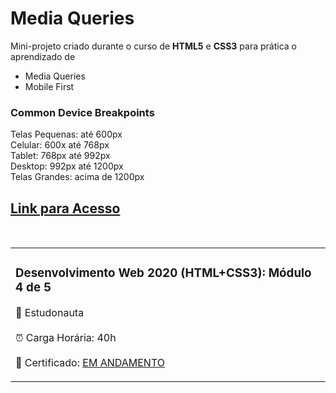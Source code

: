<h1>Media Queries</h1>

<p>Mini-projeto criado durante o curso de <strong>HTML5</strong> e <strong>CSS3</strong> para prática o aprendizado de <br>

-  Media Queries<br>
-  Mobile First<br>

<h3>Common Device Breakpoints</h3>

Telas Pequenas: até 600px<br>
Celular: 600x até 768px<br>
Tablet: 768px até 992px<br>
Desktop: 992px até 1200px<br>
Telas Grandes: acima de 1200px<br>
<p> 

<h2><a href="https://yasminelima.github.io/media-queries/" target="_blank">Link para Acesso</a></h2><br>

<table>
    <tr>
        <td>
        <h3>Desenvolvimento Web 2020 (HTML+CSS3): Módulo 4 de 5</h3>
        <p>🚀  Estudonauta <br><br> ⏰ Carga Horária: 40h<br><br> 📜 Certificado: <a href="https://www.estudonauta.com/curso/desenvolvimento-web-2020-html5css3-modulo-4-de-5/" target="_blank">EM ANDAMENTO</a></p>
        </td>
    </tr>

